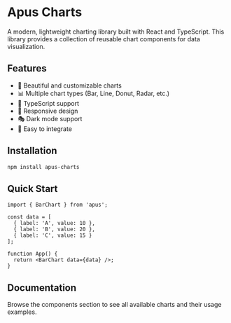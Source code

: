 # Apus Charts

A modern, lightweight charting library built with React and TypeScript. This library provides a collection of reusable chart components for data visualization.

## Features

- 🎨 Beautiful and customizable charts
- 📊 Multiple chart types (Bar, Line, Donut, Radar, etc.)
- 🎯 TypeScript support
- 📱 Responsive design
- 🎭 Dark mode support
- 🧩 Easy to integrate

## Installation

```bash
npm install apus-charts
```

## Quick Start

```tsx
import { BarChart } from 'apus';

const data = [
  { label: 'A', value: 10 },
  { label: 'B', value: 20 },
  { label: 'C', value: 15 }
];

function App() {
  return <BarChart data={data} />;
}
```

## Documentation

Browse the components section to see all available charts and their usage examples. 